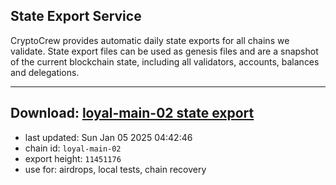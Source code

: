 ## State Export Service
CryptoCrew provides automatic daily state exports for all chains we validate. State export files can be used as genesis files and are a snapshot of the current blockchain state, including all validators, accounts, balances and delegations.

---
**Download: [loyal-main-02 state export](https://dl-eu2.ccvalidators.com/SERVICE/loyal/loyal-main-02_export_11451176.json)**
---

- last updated: Sun Jan 05 2025 04:42:46
- chain id: `loyal-main-02`
- export height: `11451176`
- use for: airdrops, local tests, chain recovery
